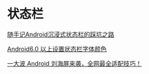 # 状态栏

[随手记Android沉浸式状态栏的踩坑之路](https://juejin.im/post/5a25f6146fb9a0452405ad5b)

[Android6.0 以上设置状态栏字体颜色](https://blog.csdn.net/a940659387/article/details/79747479)

[一大波 Android 刘海屏来袭，全网最全适配技巧！](https://segmentfault.com/a/1190000014340142)